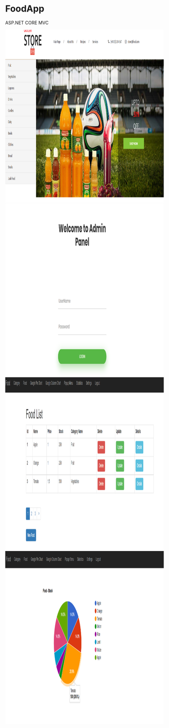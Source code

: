 # FoodApp
ASP.NET CORE MVC

<img    src="https://github.com/mertakkara/FoodApp/blob/main/1.png" width="550" height="550">
<img    src="https://github.com/mertakkara/FoodApp/blob/main/2.png" width="550" height="550">
<img    src="https://github.com/mertakkara/FoodApp/blob/main/3.png" width="550" height="550">
<img    src="https://github.com/mertakkara/FoodApp/blob/main/4.png" width="550" height="550">
